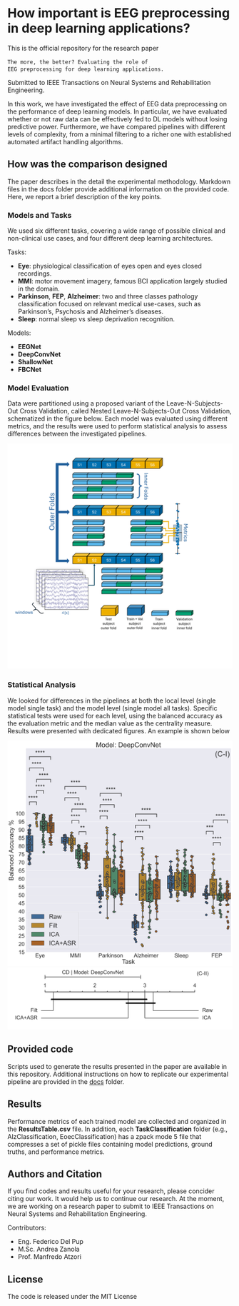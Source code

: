 # How important is EEG preprocessing in deep learning applications?

This is the official repository for the research paper 

    The more, the better? Evaluating the role of
    EEG preprocessing for deep learning applications.

Submitted to IEEE Transactions on Neural Systems and Rehabilitation Engineering.

In this work, we have investigated the effect of EEG
data preprocessing on the performance of deep learning models.
In particular, we have evaluated whether or not raw data can be
effectively fed to DL models without losing predictive power.
Furthermore, we have compared pipelines with different
levels of complexity, from a minimal filtering to a richer
one with established automated artifact handling algorithms.

## How was the comparison designed

The paper describes in the detail the experimental methodology. 
Markdown files in the docs folder provide additional information
on the provided code.
Here, we report a brief description of the key points.

### Models and Tasks

We used six different tasks, covering a wide range of possible
clinical and non-clinical use cases,
and four different deep learning architectures.

Tasks:
* **Eye**: physiological classification of eyes open and eyes
  closed recordings.
* **MMI**: motor movement imagery, famous BCI application
  largely studied in the domain.
* **Parkinson**, **FEP**, **Alzheimer**: two and three classes
  pathology classification focused on relevant medical
  use-cases, such as Parkinson’s, Psychosis and Alzheimer’s
  diseases.
* **Sleep**: normal sleep vs sleep deprivation recognition.

Models:
* **EEGNet**
* **DeepConvNet**
* **ShallowNet**
* **FBCNet**

### Model Evaluation

Data were partitioned using a proposed variant of the
Leave-N-Subjects-Out Cross Validation, called 
Nested Leave-N-Subjects-Out Cross Validation, schematized in
the figure below.
Each model was evaluated using different metrics, and the results
were used to perform statistical analysis to assess differences
between the investigated pipelines.

<div align="center">
  <img src="Images/NestedKfold4.png" width="600">
</div>

### Statistical Analysis

We looked for differences in the pipelines at both the local level
(single model single task) and the model level (single model
all tasks).
Specific statistical tests were used for each level, 
using the balanced accuracy as the evaluation metric and the
median value as the centrality measure.
Results were presented with dedicated figures. 
An example is shown below

<div align="center">
  <img src="Images/dcn.png" width="600">
</div>

<div align="center">
  <img src="Images/dcn_CD.png" width="600">
</div>


## Provided code

Scripts used to generate the results presented in the paper
are available in this repository.
Additional instructions on how to replicate
our experimental pipeline are provided in the
[docs](https://github.com/MedMaxLab/eegprepro/tree/main/docs) folder.

## Results

Performance metrics of each trained model are collected and organized in
the **ResultsTable.csv** file. In addition, each **TaskClassification** folder
(e.g., AlzClassification, EoecClassification) has a zpack mode 5 file that
compresses a set of pickle files containing model predictions, ground truths,
and performance metrics. 

## Authors and Citation

If you find codes and results useful for your research,
please concider citing our work. It would help us to continue our research.
At the moment, we are working on a research paper to submit to
IEEE Transactions on Neural Systems and Rehabilitation Engineering.


Contributors:

- Eng. Federico Del Pup
- M.Sc. Andrea Zanola
- Prof. Manfredo Atzori

## License

The code is released under the MIT License
